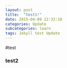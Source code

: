 ```yaml
---
layout: post
title:  "test1!"
date: 2015-04-09 22:32:10
categories: Update 
subcategories: learn 
tags: Jekyll test Update
---
```

#test 

### test2